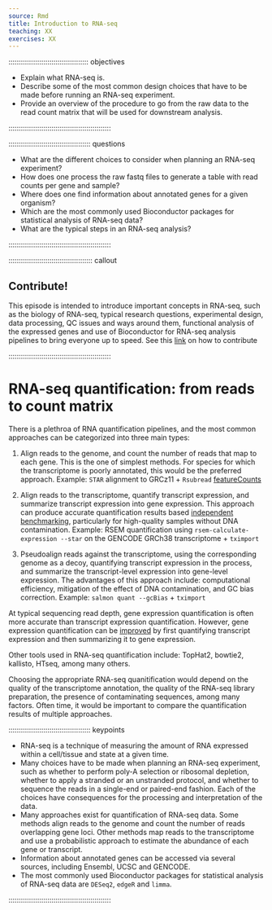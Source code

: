 ```yaml
---
source: Rmd
title: Introduction to RNA-seq
teaching: XX
exercises: XX
---
```




::::::::::::::::::::::::::::::::::::::: objectives

- Explain what RNA-seq is.
- Describe some of the most common design choices that have to be made before running an RNA-seq experiment.
- Provide an overview of the procedure to go from the raw data to the read count matrix that will be used for downstream analysis.

::::::::::::::::::::::::::::::::::::::::::::::::::

:::::::::::::::::::::::::::::::::::::::: questions

- What are the different choices to consider when planning an RNA-seq experiment? 
- How does one process the raw fastq files to generate a table with read counts per gene and sample?
- Where does one find information about annotated genes for a given organism?
- Which are the most commonly used Bioconductor packages for statistical analysis of RNA-seq data?
- What are the typical steps in an RNA-seq analysis?


::::::::::::::::::::::::::::::::::::::::::::::::::

:::::::::::::::::::::::::::::::::::::::::  callout

## Contribute!

This episode is intended to introduce important concepts in RNA-seq, such as the biology of RNA-seq, typical research questions, experimental design,  data processing, QC issues and ways around them, functional analysis of the expressed genes and use of Bioconductor for RNA-seq analysis pipelines to bring everyone up to speed.  See this [link](https://docs.google.com/document/d/12hUqVo2MhgYH9IT8ShJKSZgeMLzjeUh2EKdxM_siWwM/edit#) on how to contribute


::::::::::::::::::::::::::::::::::::::::::::::::::


# RNA-seq quantification: from reads to count matrix

There is a plethroa of RNA quantification pipelines, and the most common approaches can be categorized into three main types:

1. Align reads to the genome, and count the number of reads that map to each gene.
   This is the one of simplest methods. For species for which the transcriptome is poorly annotated, this would be the preferred approach.
   Example: `STAR` alignment to GRCz11 + `Rsubread` [featureCounts](https://doi.org/10.1093%2Fnar%2Fgkz114)

2. Align reads to the transcriptome, quantify transcript expression, and summarize transcript expression into gene expression.
   This approach can produce accurate quantification results based [independent benchmarking](https://doi.org/10.1186/s13059-016-0940-1), 
   particularly for high-quality samples without DNA contamination.
   Example: RSEM quantification using `rsem-calculate-expression --star` on the GENCODE GRCh38 transcriptome + `tximport`

3. Pseudoalign reads against the transcriptome, using the corresponding genome as a decoy, quantifying transcript expression in the process, 
   and summarize the transcript-level expression into gene-level expression.
   The advantages of this approach include: computational efficiency, mitigation of the effect of DNA contamination, and GC bias correction.
   Example: `salmon quant --gcBias` + `tximport`
   
At typical sequencing read depth, gene expression quantification is often more accurate than transcript expression quantification.
However, gene expression quantification can be [improved](https://doi.org/10.12688/f1000research.7563.1)
by first quantifying transcript expression and then summarizing it to gene expression.

Other tools used in RNA-seq quantification include: TopHat2, bowtie2, kallisto, HTseq, among many others.

Choosing the appropriate RNA-seq quanitification would depend on the quality of the transcriptome annotation,
the quality of the RNA-seq library preparation, the presence of contaminating sequences, among many factors.
Often time, it would be important to compare the quantification results of multiple approaches.


:::::::::::::::::::::::::::::::::::::::: keypoints

- RNA-seq is a technique of measuring the amount of RNA expressed within a cell/tissue and state at a given time.
- Many choices have to be made when planning an RNA-seq experiment, such as whether to perform poly-A selection or ribosomal depletion, whether to apply a stranded or an unstranded protocol, and whether to sequence the reads in a single-end or paired-end fashion. Each of the choices have consequences for the processing and interpretation of the data. 
- Many approaches exist for quantification of RNA-seq data. Some methods align reads to the genome and count the number of reads overlapping gene loci. Other methods map reads to the transcriptome and use a probabilistic approach to estimate the abundance of each gene or transcript. 
- Information about annotated genes can be accessed via several sources, including Ensembl, UCSC and GENCODE. 
- The most commonly used Bioconductor packages for statistical analysis of RNA-seq data are `DESeq2`, `edgeR` and `limma`. 


::::::::::::::::::::::::::::::::::::::::::::::::::


